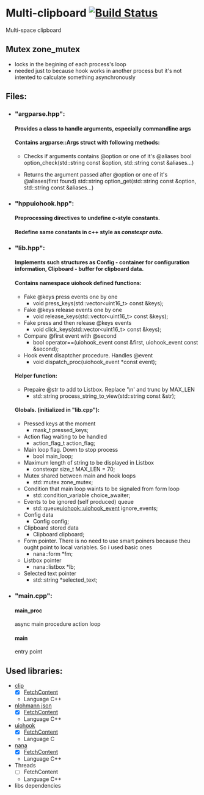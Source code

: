 # Multi-clipboard [![Build Status](https://travis-ci.com/asakhar/multi-clipboard.svg?branch=master-fixed)](https://travis-ci.com/asakhar/multi-clipboard)
Multi-space clipboard

## Mutex zone_mutex
  - locks in the begining of each process's loop
  - needed just to because hook works in another process but it's not intented to calculate something asynchronously

## Files:
- ### "argparse.hpp":
  #### Provides a class to handle arguments, especially commandline args
  #### Contains argparse::Args struct with following methods:
  - Checks if arguments contains @option or one of it's @aliases
  bool option_check(std::string const &option, std::string const &aliases...)

  - Returns the argument passed after @option or one of it's @aliases(first found)
  std::string option_get(std::string const &option, std::string const &aliases...) 
      
- ### "hppuiohook.hpp":
  #### Preprocessing directives to undefine c-style constants.
  #### Redefine same constants in c++ style as *constexpr auto*.
  
- ### "lib.hpp":
  #### Implements such structures as Config - container for configuration information, Clipboard - buffer for clipboard data.
  #### Contains namespace uiohook defined functions:
  - Fake @keys press events one by one
    * void press_keys(std::vector<uint16_t> const &keys);
  - Fake @keys release events one by one
    * void release_keys(std::vector<uint16_t> const &keys);
  - Fake press and then release @keys events
    * void click_keys(std::vector<uint16_t> const &keys);
  - Compare @first event with @second
    * bool operator==(uiohook_event const &first, uiohook_event const &second);
  - Hook event disaptcher procedure. Handles @event
    * void dispatch_proc(uiohook_event *const event);
    
  #### Helper function:
  - Prepaire @str to add to Listbox. Replace '\n' and trunc by MAX_LEN
    - std::string process_string_to_view(std::string const &str);
      
  #### Globals. (initialized in "lib.cpp"):
  - Pressed keys at the moment
    - mask_t pressed_keys;
  - Action flag waiting to be handled
    - action_flag_t action_flag;
  - Main loop flag. Down to stop process
    - bool main_loop;
  - Maximum length of string to be displayed in Listbox
    - constexpr size_t MAX_LEN = 70;
  - Mutex shared between main and hook loops
    - std::mutex zone_mutex;
  - Condition that main loop waints to be signaled from form loop
    - std::condition_variable choice_awaiter;
  - Events to be ignored (self produced) queue
    - std::queue<uiohook::uiohook_event> ignore_events;
  - Config data
    - Config config;
  - Clipboard stored data
    - Clipboard clipboard;
  - Form pointer. There is no need to use smart poiners because theu ought point to local variables. So i used basic ones
    - nana::form *fm;
  - Listbox pointer
    - nana::listbox *lb;
  - Selected text pointer
    - std::string *selected_text;
  
- ### "main.cpp":
  #### main_proc
    async main procedure action loop
  #### main
    entry point

## Used libraries:
  - <a href="https://github.com/dacap/clip.git">clip</a>
    * [x] <a href="https://cmake.org/cmake/help/v3.11/module/FetchContent.html">FetchContent</a>
    * Language C++
  - <a href="https://github.com/ArthurSonzogni/nlohmann_json_cmake_fetchcontent.git">nlohmann json</a> 
    * [x] <a href="https://cmake.org/cmake/help/v3.11/module/FetchContent.html">FetchContent</a>
    * Language C++
  - <a href="https://github.com/univrsal/libuiohook.git">uiohook</a> 
    * [x] <a href="https://cmake.org/cmake/help/v3.11/module/FetchContent.html">FetchContent</a>
    * Language C
  - <a href="https://github.com/cnjinhao/nana.git">nana</a> 
    * [x] <a href="https://cmake.org/cmake/help/v3.11/module/FetchContent.html">FetchContent</a>
    * Language C++
  - <a>Threads</a> 
    * [ ] FetchContent
    * Language C++
  - libs dependencies

